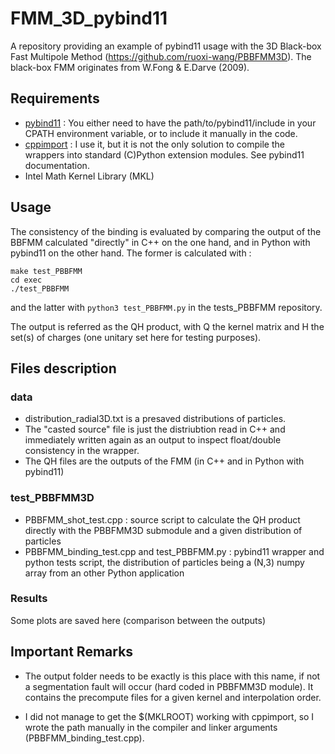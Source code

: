 # FMM_3D_pybind11

A repository providing an example of pybind11 usage with the 3D Black-box Fast Multipole Method (https://github.com/ruoxi-wang/PBBFMM3D).
The black-box FMM originates from W.Fong & E.Darve (2009).

## Requirements

- [pybind11](https://github.com/pybind/pybind11) : You either need to have the path/to/pybind11/include in your CPATH environment variable, or to include it manually in the code.
- [cppimport](https://github.com/tbenthompson/cppimport) : I use it, but it is not the only solution to compile the wrappers into standard (C)Python extension modules. See pybind11 documentation.
- Intel Math Kernel Library (MKL)

## Usage

The consistency of the binding is evaluated by comparing the output of the BBFMM calculated "directly" in C++ on the one hand, and in Python with pybind11 on the other hand. The former is calculated with :

```
make test_PBBFMM
cd exec
./test_PBBFMM
```
and the latter with `python3 test_PBBFMM.py` in the tests_PBBFMM repository.

The output is referred as the QH product, with Q the kernel matrix and H the set(s) of charges (one unitary set here for testing purposes).

## Files description

### data
- distribution_radial3D.txt is a presaved distributions of particles.
- The "casted source" file is just the distriubtion read in C++ and immediately written again as an output to inspect float/double consistency in the wrapper.
-  The QH files are the outputs of the FMM (in C++ and in Python with pybind11)

### test_PBBFMM3D

  - PBBFMM_shot_test.cpp : source script to calculate the QH product directly with the PBBFMM3D submodule and a given distribution of particles
  - PBBFMM_binding_test.cpp and test_PBBFMM.py : pybind11 wrapper and python tests script, the distribution of particles being a (N,3) numpy array from an other Python application
  
### Results

Some plots are saved here (comparison between the outputs)

## Important Remarks

-  The output folder needs to be exactly is this place with this name, if not a segmentation fault will occur (hard coded in PBBFMM3D module). It contains the precompute files for a given kernel and interpolation order.

- I did not manage to get the $(MKLROOT) working with cppimport, so I wrote the path manually in the compiler and linker arguments (PBBFMM_binding_test.cpp).
